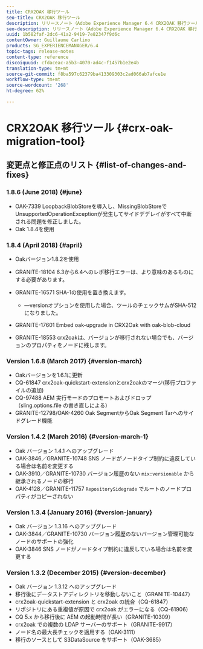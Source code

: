 ```yaml
---
title: CRX2OAK 移行ツール
seo-title: CRX2OAK 移行ツール
description: リリースノート（Adobe Experience Manager 6.4 CRX2OAK 移行ツール）
seo-description: リリースノート（Adobe Experience Manager 6.4 CRX2OAK 移行ツール）
uuid: 1b582faf-2dc6-41a2-9419-7e82347f9d6c
contentOwner: Guillaume Carlino
products: SG_EXPERIENCEMANAGER/6.4
topic-tags: release-notes
content-type: reference
discoiquuid: cfdaceac-a5b3-4070-ad4c-f1457b1e2e4b
translation-type: tm+mt
source-git-commit: f8ba597c62379ba413309303c2ad066ab7afce1e
workflow-type: tm+mt
source-wordcount: '268'
ht-degree: 62%

---
```



# CRX2OAK 移行ツール {#crx-oak-migration-tool}

## 変更点と修正点のリスト {#list-of-changes-and-fixes}

### 1.8.6 (June 2018) {#june}

* OAK-7339 LoopbackBlobStoreを導入し、MissingBlobStoreでUnsupportedOperationExceptionが発生してサイドデデレイがすべて中断される問題を修正しました。
* Oak 1.8.4を使用

### 1.8.4 (April 2018) {#april}

* Oakバージョン1.8.2を使用
* GRANITE-18104 6.3から6.4へのレポ移行エラーは、より意味のあるものにする必要があります。
* GRANITE-16571 SHA-1の使用を置き換えます。

   * —versionオプションを使用した場合、ツールのチェックサムがSHA-512になりました。

* GRANITE-17601 Embed oak-upgrade in CRX2Oak with oak-blob-cloud
* GRANITE-18553 crx2oakは、バージョンが移行されない場合でも、バージョンのプロパティをノードに残します。

### Version 1.6.8 (March 2017) {#version-march}

* Oakバージョンを1.6.1に更新
* CQ-61847 crx2oak-quickstart-extensionとcrx2oakのマージ(移行プロファイルの追加)
* CQ-97488 AEM 実行モードのプロモートおよびドロップ（sling.options.file の書き直しによる）
* GRANITE-12798/OAK-4260 Oak SegmentからOak Segment Tarへのサイドグレード機能

### Version 1.4.2 (March 2016) {#version-march-1}

* Oak バージョン 1.4.1 へのアップグレード
* OAK-3846／GRANITE-10748 SNS ノードがノードタイプ制約に違反している場合は名前を変更する
* OAK-3910／GRANITE-10730 バージョン履歴のない `mix:versionable` から継承されるノードの移行
* OAK-4128／GRANITE-11757 `RepositorySidegrade` でルートのノードプロパティがコピーされない

### Version 1.3.4 (January 2016) {#version-january}

* Oak バージョン 1.3.16 へのアップグレード
* OAK-3844／GRANITE-10730 バージョン履歴のないバージョン管理可能なノードのサポートの強化
* OAK-3846 SNS ノードがノードタイプ制約に違反している場合は名前を変更する

### Version 1.3.2 (December 2015) {#version-december}

* Oak バージョン 1.3.12 へのアップグレード
* 移行後にデータストアディレクトリを移動しないこと（GRANITE-10447）
* crx2oak-quickstart-extension と crx2oak の統合（CQ-61847）
* リポジトリにある重複値が原因で crx2oak がエラーになる（CQ-61906）
* CQ 5.x から移行後に AEM の起動時間が長い（GRANITE-10309）
* crx2oak での複数の LDAP サーバーのサポート（GRANITE-9917）
* ノード名の最大長チェックを適用する（OAK-3111）
* 移行のソースとして S3DataSource をサポート（OAK-3685）
